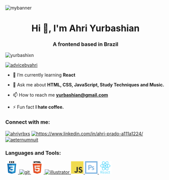 ![mybanner](https://i.imgur.com/4pk2O1c.png)

<h1 align="center">Hi 👋, I'm Ahri Yurbashian</h1>
<h3 align="center">A frontend based in Brazil</h3>

<p align="left"> <img src="https://komarev.com/ghpvc/?username=yurbashixn&label=Profile%20views&color=0e75b6&style=flat" alt="yurbashixn" /> </p>

<p align="left"> <a href="https://twitter.com/ahriyrbxs" target="blank"><img src="https://img.shields.io/twitter/follow/ahriyrbxs?logo=twitter&style=for-the-badge" alt="advicebyahri" /></a> </p>

- 🌱 I’m currently learning **React**

- 💬 Ask me about **HTML, CSS, JavaScript, Study Techniques and Music.**

- 📫 How to reach me **yurbashian@gmail.com**

- ⚡ Fun fact **I hate coffee.**

<h3 align="left">Connect with me:</h3>
<p align="left">
<a href="https://twitter.com/ahriyrbxs" target="blank"><img align="center" src="https://raw.githubusercontent.com/rahuldkjain/github-profile-readme-generator/master/src/images/icons/Social/twitter.svg" alt="ahriyrbxs" height="30" width="40" /></a>
<a href="https://www.linkedin.com/in/ahri-prado-a111a1224/" target="blank"><img align="center" src="https://raw.githubusercontent.com/rahuldkjain/github-profile-readme-generator/master/src/images/icons/Social/linked-in-alt.svg" alt="https://www.linkedin.com/in/ahri-prado-a111a1224/" height="30" width="40" /></a>
<a href="https://instagram.com/aeternumnuit" target="blank"><img align="center" src="https://raw.githubusercontent.com/rahuldkjain/github-profile-readme-generator/master/src/images/icons/Social/instagram.svg" alt="aeternumnuit" height="30" width="40" /></a>
</p>

<h3 align="left">Languages and Tools:</h3>
<p align="left"> <a href="https://www.w3schools.com/css/" target="_blank" rel="noreferrer"> <img src="https://raw.githubusercontent.com/devicons/devicon/master/icons/css3/css3-original-wordmark.svg" alt="css3" width="40" height="40"/> </a> <a href="https://git-scm.com/" target="_blank" rel="noreferrer"> <img src="https://www.vectorlogo.zone/logos/git-scm/git-scm-icon.svg" alt="git" width="40" height="40"/> </a> <a href="https://www.w3.org/html/" target="_blank" rel="noreferrer"> <img src="https://raw.githubusercontent.com/devicons/devicon/master/icons/html5/html5-original-wordmark.svg" alt="html5" width="40" height="40"/> </a> <a href="https://www.adobe.com/in/products/illustrator.html" target="_blank" rel="noreferrer"> <img src="https://www.vectorlogo.zone/logos/adobe_illustrator/adobe_illustrator-icon.svg" alt="illustrator" width="40" height="40"/> </a> <a href="https://developer.mozilla.org/en-US/docs/Web/JavaScript" target="_blank" rel="noreferrer"> <img src="https://raw.githubusercontent.com/devicons/devicon/master/icons/javascript/javascript-original.svg" alt="javascript" width="40" height="40"/> </a> <a href="https://www.photoshop.com/en" target="_blank" rel="noreferrer"> <img src="https://raw.githubusercontent.com/devicons/devicon/master/icons/photoshop/photoshop-line.svg" alt="photoshop" width="40" height="40"/> </a> <a href="https://reactjs.org/" target="_blank" rel="noreferrer"> <img src="https://raw.githubusercontent.com/devicons/devicon/master/icons/react/react-original-wordmark.svg" alt="react" width="40" height="40"/> </a> </p>
